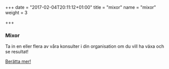 +++
date = "2017-02-04T20:11:12+01:00"
title = "mixor"
name = "mixor"
weight = 3

+++

### Mixor
Ta in en eller flera av våra konsulter i din organisation om du vill ha växa och
se resultat!

[Berätta mer!](mailto:team@lixor.se?subject=Ber%C3%A4tta%20om%20Mixor&body=Hej%20Team%20Lixor!%20Jag%20vill%20g%C3%A4rna%20att%20ni%20h%C3%B6r%20av%20er%20till%20mig%20och%20ber%C3%A4ttar%20mer%20om%20Lixor%20Mixor.%20V%C3%A4nliga%20H%C3%A4lsningar%20(ditt%20namn%20h%C3%A4r))
